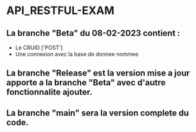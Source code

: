 # API_RESTFUL-EXAM

  ## La branche "Beta" du 08-02-2023 contient :
   * Le CRUID ['POST']
   * Une connexion avec la base de donnee nommee <order-dba>
  
  ## La branche "Release" est la version mise a jour apporte a la branche "Beta" avec d'autre fonctionnalite ajouter.
  
  ## La branche "main" sera la version complete du code.
